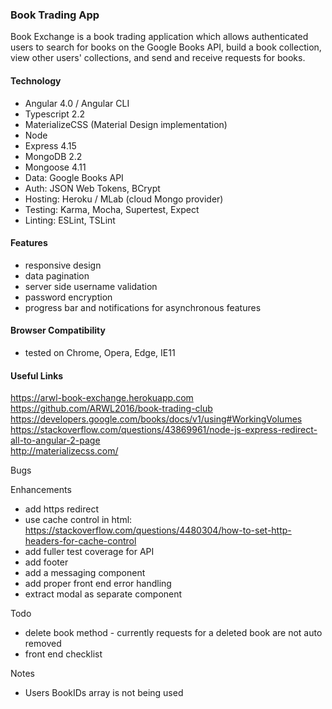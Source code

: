 ### Book Trading App

  Book Exchange is a book trading application which allows authenticated users to search for books on the Google Books API, build a book collection, view other users' collections, and send and receive requests for books. 

#### Technology 
- Angular 4.0 / Angular CLI
- Typescript 2.2 
- MaterializeCSS (Material Design implementation)
- Node
- Express 4.15
- MongoDB 2.2 
- Mongoose 4.11 
- Data: Google Books API
- Auth: JSON Web Tokens, BCrypt
- Hosting: Heroku / MLab (cloud Mongo provider)
- Testing: Karma, Mocha, Supertest, Expect
- Linting: ESLint, TSLint

#### Features 
- responsive design
- data pagination
- server side username validation
- password encryption
- progress bar and notifications for asynchronous features

#### Browser Compatibility 
- tested on Chrome, Opera, Edge, IE11

#### Useful Links
https://arwl-book-exchange.herokuapp.com 
https://github.com/ARWL2016/book-trading-club 
https://developers.google.com/books/docs/v1/using#WorkingVolumes  
https://stackoverflow.com/questions/43869961/node-js-express-redirect-all-to-angular-2-page  
http://materializecss.com/ 

 
Bugs


Enhancements
- add https redirect
- use cache control in html: https://stackoverflow.com/questions/4480304/how-to-set-http-headers-for-cache-control
- add fuller test coverage for API
- add footer
- add a messaging component
- add proper front end error handling
- extract modal as separate component

Todo 
- delete book method - currently requests for a deleted book are not auto removed
- front end checklist

Notes 
- Users BookIDs array is not being used













